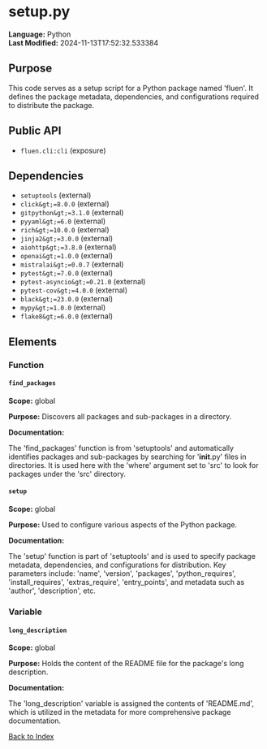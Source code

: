 # setup.py

**Language:** Python  
**Last Modified:** 2024-11-13T17:52:32.533384

## Purpose

This code serves as a setup script for a Python package named &#39;fluen&#39;. It defines the package metadata, dependencies, and configurations required to distribute the package.

## Public API

- `fluen.cli:cli` (exposure)

## Dependencies

- `setuptools` (external)
- `click&gt;=8.0.0` (external)
- `gitpython&gt;=3.1.0` (external)
- `pyyaml&gt;=6.0` (external)
- `rich&gt;=10.0.0` (external)
- `jinja2&gt;=3.0.0` (external)
- `aiohttp&gt;=3.8.0` (external)
- `openai&gt;=1.0.0` (external)
- `mistralai&gt;=0.0.7` (external)
- `pytest&gt;=7.0.0` (external)
- `pytest-asyncio&gt;=0.21.0` (external)
- `pytest-cov&gt;=4.0.0` (external)
- `black&gt;=23.0.0` (external)
- `mypy&gt;=1.0.0` (external)
- `flake8&gt;=6.0.0` (external)

## Elements

### Function

#### `find_packages`

**Scope:** global

**Purpose:** Discovers all packages and sub-packages in a directory.

**Documentation:**

The &#39;find_packages&#39; function is from &#39;setuptools&#39; and automatically identifies packages and sub-packages by searching for &#39;__init__.py&#39; files in directories. It is used here with the &#39;where&#39; argument set to &#39;src&#39; to look for packages under the &#39;src&#39; directory.

#### `setup`

**Scope:** global

**Purpose:** Used to configure various aspects of the Python package.

**Documentation:**

The &#39;setup&#39; function is part of &#39;setuptools&#39; and is used to specify package metadata, dependencies, and configurations for distribution. Key parameters include: &#39;name&#39;, &#39;version&#39;, &#39;packages&#39;, &#39;python_requires&#39;, &#39;install_requires&#39;, &#39;extras_require&#39;, &#39;entry_points&#39;, and metadata such as &#39;author&#39;, &#39;description&#39;, etc.

### Variable

#### `long_description`

**Scope:** global

**Purpose:** Holds the content of the README file for the package&#39;s long description.

**Documentation:**

The &#39;long_description&#39; variable is assigned the contents of &#39;README.md&#39;, which is utilized in the metadata for more comprehensive package documentation.


[Back to Index](../README.md)